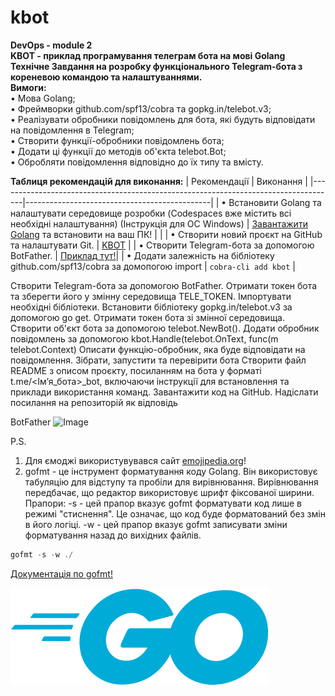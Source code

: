 # kbot
<b>DevOps - module 2</b><br>
<b>KBOT - приклад програмування телеграм бота на мові Golang</b><br>
<b>Технічне Завдання на розробку функціонального Telegram-бота з кореневою командою та налаштуваннями.</b><br>
<b>Вимоги:</b><br>
&bull; Мова Golang;<br>
&bull; Фреймворки github.com/spf13/cobra та gopkg.in/telebot.v3;<br>
&bull; Реалізувати обробники повідомлень для бота, які будуть відповідати на повідомлення в Telegram;<br>
&bull; Створити функції-обробники повідомлень бота;<br>
&bull; Додати ці функції до методів об'єкта telebot.Bot;<br>
&bull; Обробляти повідомлення відповідно до їх типу та вмісту.<br>

<b>Таблиця рекомендацій для виконання:</b>
| Рекомендації                                                                       | Виконання                                    |
|------------------------------------------------------------------------------------|----------------------------------------------|
| &bull; Встановити Golang та налаштувати середовище розробки (Codespaces вже містить всі необхідні налаштування) (Інструкція для OC Windows)  | <a href="https://go.dev/doc/install">Завантажити Golang</a> та встановити на ваш ПК! |    	            |
| &bull; Створити новий проєкт на GitHub та налаштувати Git.  | <a href="https://github.com/AlbertRipak/kbot">KBOT</a>  	            |
| &bull; Створити Telegram-бота за допомогою BotFather.  | <a href="#BotFather">Приклад тут!</a>|
| &bull; Додати залежність на бібліотеку github.com/spf13/cobra за домопогою import  | ```cobra-cli add kbot```      	            |

Створити Telegram-бота за допомогою BotFather.
Отримати токен бота та зберегти його у змінну середовища TELE_TOKEN.
Імпортувати необхідні бібліотеки.
Встановити бібліотеку gopkg.in/telebot.v3 за допомогою go get.
Отримати токен бота зі змінної середовища.
Створити об'єкт бота за допомогою telebot.NewBot().
Додати обробник повідомлень за допомогою kbot.Handle(telebot.OnText, func(m telebot.Context)
Описати функцію-обробник, яка буде відповідати на повідомлення.
Зібрати, запустити та перевірити бота
Створити файл README з описом проєкту, посиланням на бота у форматі t.me/<Імʼя_бота>_bot, включаючи інструкції для встановлення та приклади використання команд.
Завантажити код на GitHub.
Надіслати посилання на репозиторій як відповідь

BotFather
<a id="BotFather">![Image](./data/botFather.svg)</a>

P.S.
1. Для ємоджі використувувався сайт <a href="https://emojipedia.org/">emojipedia.org</a>!
2. gofmt - це інструмент форматування коду Golang. Він використовує табуляцію для відступу та пробіли для вирівнювання. Вирівнювання передбачає, що редактор використовує шрифт фіксованої ширини.
Прапори:
-s - цей прапор вказує gofmt форматувати код лише в режимі "стиснення". Це означає, що код буде форматований без змін в його логіці.
-w - цей прапор вказує gofmt записувати зміни форматування назад до вихідних файлів.

```go
gofmt -s -w ./
```

<a href="https://pkg.go.dev/cmd/gofmt">Документація по gofmt!</a>

<a href="https://go.dev/">![Image](./data/go-blue.svg)</a>